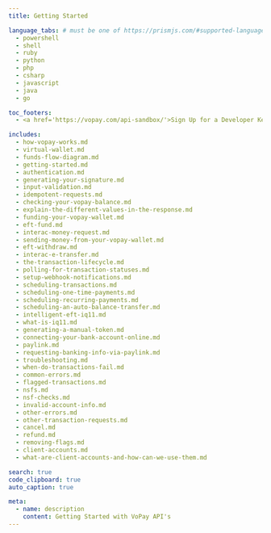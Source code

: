```yaml
---
title: Getting Started

language_tabs: # must be one of https://prismjs.com/#supported-languages
  - powershell
  - shell
  - ruby
  - python
  - php
  - csharp
  - javascript
  - java
  - go

toc_footers:
  - <a href='https://vopay.com/api-sandbox/'>Sign Up for a Developer Key</a>

includes:
  - how-vopay-works.md
  - virtual-wallet.md
  - funds-flow-diagram.md
  - getting-started.md
  - authentication.md
  - generating-your-signature.md
  - input-validation.md
  - idempotent-requests.md
  - checking-your-vopay-balance.md
  - explain-the-different-values-in-the-response.md
  - funding-your-vopay-wallet.md
  - eft-fund.md
  - interac-money-request.md
  - sending-money-from-your-vopay-wallet.md
  - eft-withdraw.md
  - interac-e-transfer.md
  - the-transaction-lifecycle.md
  - polling-for-transaction-statuses.md
  - setup-webhook-notifications.md
  - scheduling-transactions.md
  - scheduling-one-time-payments.md
  - scheduling-recurring-payments.md
  - scheduling-an-auto-balance-transfer.md
  - intelligent-eft-iq11.md
  - what-is-iq11.md
  - generating-a-manual-token.md
  - connecting-your-bank-account-online.md
  - paylink.md
  - requesting-banking-info-via-paylink.md
  - troubleshooting.md
  - when-do-transactions-fail.md
  - common-errors.md
  - flagged-transactions.md
  - nsfs.md
  - nsf-checks.md
  - invalid-account-info.md
  - other-errors.md
  - other-transaction-requests.md
  - cancel.md
  - refund.md
  - removing-flags.md
  - client-accounts.md
  - what-are-client-accounts-and-how-can-we-use-them.md

search: true
code_clipboard: true
auto_caption: true

meta:
  - name: description
    content: Getting Started with VoPay API's
---
```

